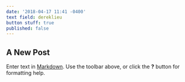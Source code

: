 ```yaml
---
date: '2018-04-17 11:41 -0400'
text field: dereklieu
button stuff: true
published: false
---
```

## A New Post

Enter text in [Markdown](http://daringfireball.net/projects/markdown/). Use the toolbar above, or click the **?** button for formatting help.

